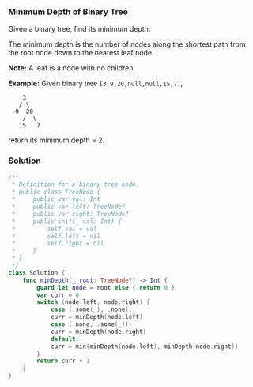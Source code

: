 
### Minimum Depth of Binary Tree

Given a binary tree, find its minimum depth.

The minimum depth is the number of nodes along the shortest path from the root node down to the nearest leaf node.

__Note:__ A leaf is a node with no children.

__Example:__
Given binary tree `[3,9,20,null,null,15,7]`,
```
    3
   / \
  9  20
    /  \
   15   7
```
return its minimum depth = 2.

### Solution
```Swift
/**
 * Definition for a binary tree node.
 * public class TreeNode {
 *     public var val: Int
 *     public var left: TreeNode?
 *     public var right: TreeNode?
 *     public init(_ val: Int) {
 *         self.val = val
 *         self.left = nil
 *         self.right = nil
 *     }
 * }
 */
class Solution {
    func minDepth(_ root: TreeNode?) -> Int {
        guard let node = root else { return 0 }
        var curr = 0
        switch (node.left, node.right) {
            case (.some(_), .none):
            curr = minDepth(node.left)
            case (.none, .some(_)):
            curr = minDepth(node.right)
            default:
            curr = min(minDepth(node.left), minDepth(node.right))
        }
        return curr + 1
    }
}
```